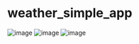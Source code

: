 # weather_simple_app
![image](https://github.com/RamiSmat/weather_simple_app/assets/113128219/ab20dbb8-996b-4dd0-99e4-a222177fb98a)
![image](https://github.com/RamiSmat/weather_simple_app/assets/113128219/39796911-248f-4c85-9f87-c7e753f3b5b5)
![image](https://github.com/RamiSmat/weather_simple_app/assets/113128219/3ec7bd77-38d7-4696-88da-447d5f4269e5)


